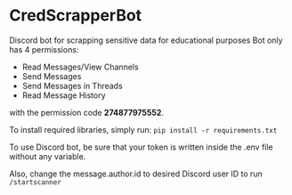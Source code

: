 # CredScrapperBot
Discord bot for scrapping sensitive data for educational purposes
Bot only has 4 permissions:
  * Read Messages/View Channels
  * Send Messages
  * Send Messages in Threads
  * Read Message History

with the permission code **274877975552**.

To install required libraries, simply run:
`pip install -r requirements.txt`

To use Discord bot, be sure that your token is written inside the .env file without any variable.

Also, change the message.author.id to desired Discord user ID to run `/startscanner`
